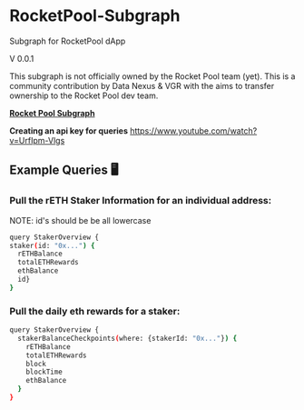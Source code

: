 # RocketPool-Subgraph
Subgraph for RocketPool dApp

V 0.0.1

This subgraph is not officially owned by the Rocket Pool team (yet). This is a community contribution by Data Nexus & VGR with the aims to transfer ownership to the Rocket Pool dev team. 

**[Rocket Pool Subgraph](https://thegraph.com/hosted-service/subgraph/data-nexus/rocket-pool-goerli)**

**Creating an api key for queries**
https://www.youtube.com/watch?v=UrfIpm-Vlgs

## **Example Queries 🖥️**

### Pull the rETH Staker Information for an individual address:
NOTE: id's should be be all lowercase 

```bash
query StakerOverview {
staker(id: "0x...") {
  rETHBalance
  totalETHRewards
  ethBalance
  id}
}
```

### Pull the daily eth rewards for a staker:
```bash
query StakerOverview {
  stakerBalanceCheckpoints(where: {stakerId: "0x..."}) {
    rETHBalance
    totalETHRewards
    block
    blockTime
    ethBalance
  }
}
```


